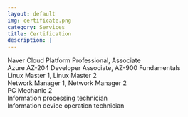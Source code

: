 ```yaml
---
layout: default
img: certificate.png
category: Services
title: Certification
description: |
---
```

Naver Cloud Platform Professional, Associate<br>
Azure AZ-204 Developer Associate, AZ-900 Fundamentals<br>
Linux Master 1, Linux Master 2<br>
Network Manager 1, Network Manager 2<br>
PC Mechanic 2<br>
Information processing technician<br>
Information device operation technician<br>
